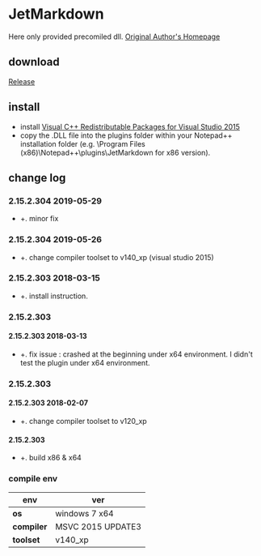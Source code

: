 ﻿# JetMarkdown
Here only provided precomiled dll. [Original Author's Homepage](https://github.com/gclxry/NppMarkdown)

## download

[Release](https://github.com/JetNpp/JetMarkdown/tree/master/bin "Release")

## install
- install [Visual C++ Redistributable Packages for Visual Studio 2015](https://www.microsoft.com/en-us/download/details.aspx?id=48145)
- copy the .DLL file into the plugins folder within your Notepad++ installation folder (e.g. \Program Files (x86)\Notepad++\plugins\JetMarkdown for x86 version).

## change log
### 2.15.2.304 2019-05-29
- +. minor fix

### 2.15.2.304 2019-05-26
- +. change compiler toolset to v140_xp (visual studio 2015)

### 2.15.2.303 2018-03-15
- +. install instruction.

### 2.15.2.303
#### 2.15.2.303 2018-03-13
- +. fix issue : crashed at the beginning under x64 environment. I didn't test the plugin under x64 environment.

### 2.15.2.303
#### 2.15.2.303 2018-02-07
- +. change compiler toolset to v120_xp

#### 2.15.2.303
- +. build x86 & x64

### compile env
|env   | ver|
| - | - |
|__os__|windows 7 x64|
|__compiler__|MSVC 2015 UPDATE3|
|__toolset__|v140_xp|
